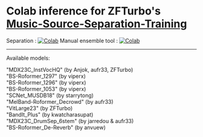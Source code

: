 # Colab inference for ZFTurbo's [Music-Source-Separation-Training](https://github.com/ZFTurbo/Music-Source-Separation-Training/)

Separation : [![Colab](https://colab.research.google.com/assets/colab-badge.svg)](https://colab.research.google.com/github/jarredou/Music-Source-Separation-Training-Colab-Inference/blob/main/Music_Source_Separation_Training_(Colab_Inference).ipynb)  
Manual ensemble tool : [![Colab](https://colab.research.google.com/assets/colab-badge.svg)](https://colab.research.google.com/github/jarredou/Music-Source-Separation-Training-Colab-Inference/blob/main/Manual_Ensemble_Colab.ipynb)  
<hr>
Available models:

"MDX23C_InstVocHQ" (by Anjok, aufr33, ZFTurbo)  
"BS-Roformer_1297" (by viperx)  
"BS-Roformer_1296" (by viperx)  
"BS-Roformer_1053" (by viperx)  
"SCNet_MUSDB18" (by starrytong)  
"MelBand-Roformer_Decrowd" (by aufr33)  
"VitLarge23" (by ZFTurbo)  
"BandIt_Plus" (by kwatcharasupat)   
"MDX23C_DrumSep_6stem" (by jarredou & aufr33)  
"BS-Roformer_De-Reverb" (by anvuew)  

